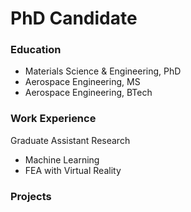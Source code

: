 # PhD Candidate

### Education
- Materials Science & Engineering, PhD
- Aerospace Engineering, MS
- Aerospace Engineering, BTech

### Work Experience
Graduate Assistant Research
- Machine Learning
- FEA with Virtual Reality 

### Projects



